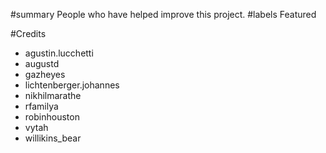 #summary People who have helped improve this project.
#labels Featured

#Credits

 * agustin.lucchetti
 * augustd
 * gazheyes
 * lichtenberger.johannes
 * nikhilmarathe
 * rfamilya
 * robinhouston
 * vytah
 * willikins_bear
